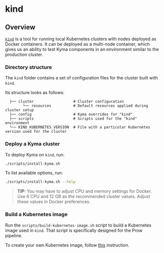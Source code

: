 # kind
## Overview

[`kind`](https://github.com/kubernetes-sigs/kind) is a tool for running local Kubernetes clusters with nodes deployed as Docker containers. It can be deployed as a multi-node container, which gives us an ability to test Kyma components in an environment similar to the production cluster.

### Directory structure

The `kind` folder contains a set of configuration files for the cluster built with `kind`.

Its structure looks as follows:

```
  ├── cluster                  # Cluster configuration
        └── resources          # Default resources applied during cluster setup
  ├── config                   # Kyma overrides for "kind"
  ├── scripts                  # Scripts used for the "kind" environment
  └── KIND_KUBERNETES_VERSION  # File with a particular Kubernetes version used for the cluster
```

### Deploy a Kyma cluster

To deploy Kyma on `kind`, run:

```bash
./scripts/install-kyma.sh
```

To list available options, run:

```bash
./scripts/install-kyma.sh --help
```

> **TIP:** You may have to adjust CPU and memory settings for Docker. Use 6 CPU and 12 GB as the recommended cluster values. Adjust these values in Docker preferences.

### Build a Kubernetes image

Run the `scripts/build-kubernetes-image.sh` script to build a Kubernetes image used in `kind`. That script is specifically designed for the Prow pipeline.

To create your own Kubernetes image, follow [this](https://kind.sigs.k8s.io/docs/user/quick-start/#building-images) instruction.
